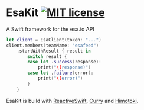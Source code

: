 # EsaKit [![MIT license](https://img.shields.io/badge/license-MIT-lightgrey.svg)](https://raw.githubusercontent.com/pixyzehn/EsaKit/master/LICENSE.md)
A Swift framework for the esa.io API

```swift
let client = EsaClient(token: "...")
client.members(teamName: "esafeed")
    .startWithResult { result in
        switch result {
        case let .success(response):
            print("\(response)")
        case let .failure(error):
            print("\(error)")
        }
    }
```

EsaKit is build with [ReactiveSwift](https://github.com/ReactiveCocoa/ReactiveSwift), [Curry](https://github.com/thoughtbot/Curry) and [Himotoki](https://github.com/ikesyo/Himotoki).

